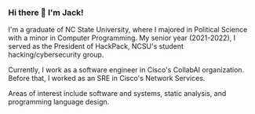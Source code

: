 ### Hi there 👋 I'm Jack!

I'm a graduate of NC State University, where I majored in Political Science with a minor in Computer Programming. My senior year (2021-2022), I served as the President of HackPack, NCSU's student hacking/cybersecurity group.

Currently, I work as a software engineer in Cisco's CollabAI organization. Before that, I worked as an SRE in Cisco's Network Services.

Areas of interest include software and systems, static analysis, and programming language design.
